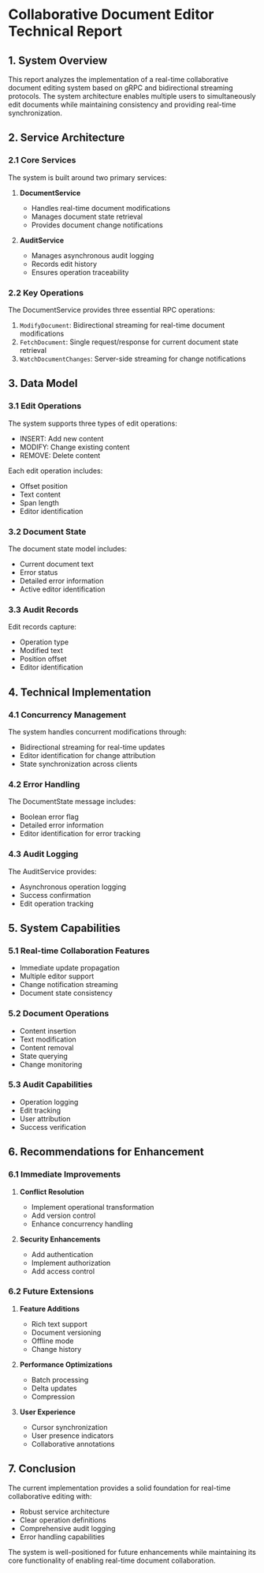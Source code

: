 # Collaborative Document Editor Technical Report

## 1. System Overview

This report analyzes the implementation of a real-time collaborative document editing system based on gRPC and bidirectional streaming protocols. The system architecture enables multiple users to simultaneously edit documents while maintaining consistency and providing real-time synchronization.

## 2. Service Architecture

### 2.1 Core Services

The system is built around two primary services:

1. **DocumentService**
   - Handles real-time document modifications
   - Manages document state retrieval
   - Provides document change notifications

2. **AuditService**
   - Manages asynchronous audit logging
   - Records edit history
   - Ensures operation traceability

### 2.2 Key Operations

The DocumentService provides three essential RPC operations:

1. `ModifyDocument`: Bidirectional streaming for real-time document modifications
2. `FetchDocument`: Single request/response for current document state retrieval
3. `WatchDocumentChanges`: Server-side streaming for change notifications

## 3. Data Model

### 3.1 Edit Operations

The system supports three types of edit operations:
- INSERT: Add new content
- MODIFY: Change existing content
- REMOVE: Delete content

Each edit operation includes:
- Offset position
- Text content
- Span length
- Editor identification

### 3.2 Document State

The document state model includes:
- Current document text
- Error status
- Detailed error information
- Active editor identification

### 3.3 Audit Records

Edit records capture:
- Operation type
- Modified text
- Position offset
- Editor identification

## 4. Technical Implementation

### 4.1 Concurrency Management

The system handles concurrent modifications through:
- Bidirectional streaming for real-time updates
- Editor identification for change attribution
- State synchronization across clients

### 4.2 Error Handling

The DocumentState message includes:
- Boolean error flag
- Detailed error information
- Editor identification for error tracking

### 4.3 Audit Logging

The AuditService provides:
- Asynchronous operation logging
- Success confirmation
- Edit operation tracking

## 5. System Capabilities

### 5.1 Real-time Collaboration Features

- Immediate update propagation
- Multiple editor support
- Change notification streaming
- Document state consistency

### 5.2 Document Operations

- Content insertion
- Text modification
- Content removal
- State querying
- Change monitoring

### 5.3 Audit Capabilities

- Operation logging
- Edit tracking
- User attribution
- Success verification

## 6. Recommendations for Enhancement

### 6.1 Immediate Improvements

1. **Conflict Resolution**
   - Implement operational transformation
   - Add version control
   - Enhance concurrency handling

2. **Security Enhancements**
   - Add authentication
   - Implement authorization
   - Add access control

### 6.2 Future Extensions

1. **Feature Additions**
   - Rich text support
   - Document versioning
   - Offline mode
   - Change history

2. **Performance Optimizations**
   - Batch processing
   - Delta updates
   - Compression

3. **User Experience**
   - Cursor synchronization
   - User presence indicators
   - Collaborative annotations

## 7. Conclusion

The current implementation provides a solid foundation for real-time collaborative editing with:
- Robust service architecture
- Clear operation definitions
- Comprehensive audit logging
- Error handling capabilities

The system is well-positioned for future enhancements while maintaining its core functionality of enabling real-time document collaboration.
